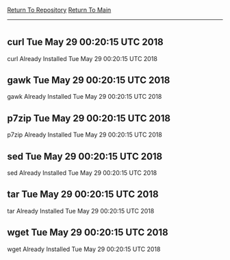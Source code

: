 [Return To Repository](https://github.com/deathbybandaid/piholeparser/)
[Return To Main](https://github.com/deathbybandaid/piholeparser/blob/master/RecentRunLogs/Mainlog.md)
____________________________________
# 
## curl Tue May 29 00:20:15 UTC 2018
curl Already Installed Tue May 29 00:20:15 UTC 2018
## gawk Tue May 29 00:20:15 UTC 2018
gawk Already Installed Tue May 29 00:20:15 UTC 2018
## p7zip Tue May 29 00:20:15 UTC 2018
p7zip Already Installed Tue May 29 00:20:15 UTC 2018
## sed Tue May 29 00:20:15 UTC 2018
sed Already Installed Tue May 29 00:20:15 UTC 2018
## tar Tue May 29 00:20:15 UTC 2018
tar Already Installed Tue May 29 00:20:15 UTC 2018
## wget Tue May 29 00:20:15 UTC 2018
wget Already Installed Tue May 29 00:20:15 UTC 2018
